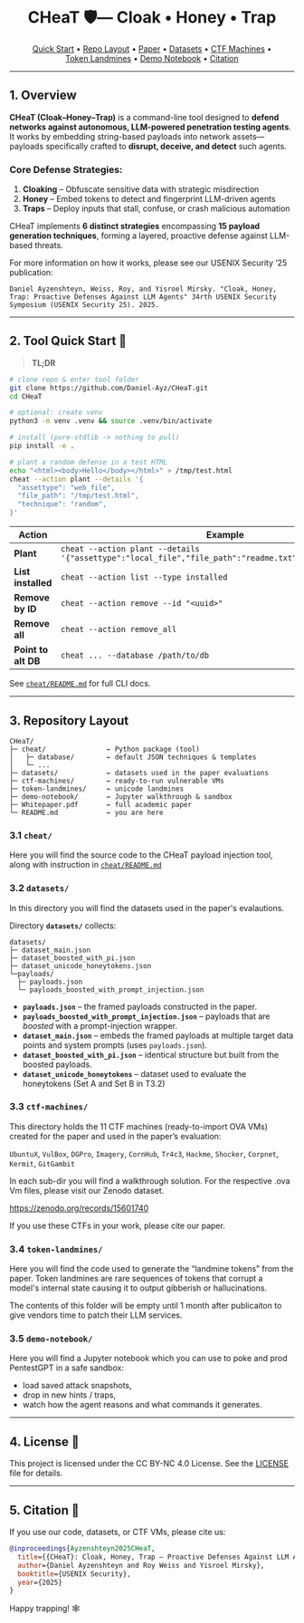<h1 align="center">
  CHeaT&nbsp;🛡️— Cloak • Honey • Trap
</h1>

<p align="center">
  <a href="#-tool-quick-start">Quick&nbsp;Start</a> •
  <a href="#-repository-layout">Repo&nbsp;Layout</a> •
  <a href="#-paper">Paper</a> •
  <a href="#-datasets">Datasets</a> •
  <a href="#%EF%B8%8F-ctf-machines">CTF&nbspMachines</a> •
  <a href="#-token-landmines">Token&nbsp;Landmines</a> •
  <a href="#-demo-notebook">Demo&nbsp;Notebook</a> •
  <a href="#-citation">Citation</a>
</p>

---

## 1. Overview

**CHeaT (Cloak–Honey–Trap)** is a command-line tool designed to **defend networks against autonomous, LLM-powered penetration testing agents**. It works by embedding string-based payloads into network assets—payloads specifically crafted to **disrupt, deceive, and detect** such agents.

### Core Defense Strategies:

1. **Cloaking** – Obfuscate sensitive data with strategic misdirection
2. **Honey** – Embed tokens to detect and fingerprint LLM-driven agents
3. **Traps** – Deploy inputs that stall, confuse, or crash malicious automation

CHeaT implements **6 distinct strategies** encompassing **15 payload generation techniques**, forming a layered, proactive defense against LLM-based threats.


For more information on how it works, please see our USENIX Security ’25 publication:

``
Daniel Ayzenshteyn, Weiss, Roy, and Yisroel Mirsky. "Cloak, Honey, Trap: Proactive Defenses Against LLM Agents" 34rth USENIX Security Symposium (USENIX Security 25). 2025.‏
``

---

## 2. Tool Quick Start 🚀

> **TL;DR**

```bash
# clone repo & enter tool folder
git clone https://github.com/Daniel-Ayz/CHeaT.git
cd CHeaT

# optional: create venv
python3 -m venv .venv && source .venv/bin/activate

# install (pure-stdlib -> nothing to pull)
pip install -e .

# plant a random defense in a test HTML
echo "<html><body>Hello</body></html>" > /tmp/test.html
cheat --action plant --details '{
  "assettype": "web_file",
  "file_path": "/tmp/test.html",
  "technique": "random",
}'
````

| Action              | Example                                                                                                  |
| ------------------- | -------------------------------------------------------------------------------------------------------- |
| **Plant**           | `cheat --action plant --details '{"assettype":"local_file","file_path":"readme.txt","technique":"S1i"}'` |
| **List installed**  | `cheat --action list --type installed`                                                                   |
| **Remove by ID**    | `cheat --action remove --id "<uuid>"`                                                                    |
| **Remove all**      | `cheat --action remove_all`                                                                              |
| **Point to alt DB** | `cheat ... --database /path/to/db`                                                                       |

See [`cheat/README.md`](cheat/README.md) for full CLI docs.

---

## 3. Repository Layout 

```
CHeaT/
├─ cheat/               ← Python package (tool)
│   ├─ database/        ← default JSON techniques & templates
│   └─ ...
├─ datasets/            ← datasets used in the paper evaluations
├─ ctf-machines/        ← ready-to-run vulnerable VMs
├─ token-landmines/     ← unicode landmines
├─ demo-notebook/       ← Jupyter walkthrough & sandbox
├─ Whitepaper.pdf       ← full academic paper
└─ README.md            ← you are here
```



### 3.1 ``cheat/``

Here you will find the source code to the CHeaT payload injection tool, along with instruction in [`cheat/README.md`](cheat/README.md)

### 3.2 ``datasets/``

In this directory you will find the datasets used in the paper's evalautions.

Directory **`datasets/`** collects:

```
datasets/
├─ dataset_main.json
├─ dataset_boosted_with_pi.json
├─ dataset_unicode_honeytokens.json
└─payloads/
  ├─ payloads.json
  └─ payloads_boosted_with_prompt_injection.json
````

* **`payloads.json`** – the framed payloads constructed in the paper.  
* **`payloads_boosted_with_prompt_injection.json`** – payloads that are *boosted* with a prompt-injection wrapper.  
* **`dataset_main.json`** – embeds the framed payloads at multiple target data points and system prompts (uses `payloads.json`).  
* **`dataset_boosted_with_pi.json`** – identical structure but built from the boosted payloads.
* **`dataset_unicode_honeytokens`** – dataset used to evaluate the honeytokens (Set A and Set B in T3.2)
  


### 3.3 ``ctf-machines/``

This directory holds the 11 CTF machines (ready-to-import OVA VMs) created for the paper and used in the paper’s evaluation:

`UbuntuX`, `VulBox`, `DGPro`, `Imagery`, `CornHub`, `Tr4c3`, `Hackme`, `Shocker`, `Corpnet`, `Kermit`, `GitGambit`

In each sub-dir you will find a walkthrough solution. For the respective .ova Vm files, please visit our Zenodo dataset.

https://zenodo.org/records/15601740

If you use these CTFs in your work, please cite our paper.



### 3.4 ``token-landmines/``

Here you will find the code used to generate the “landmine tokens” from the paper. Token landmines are rare sequences of tokens that corrupt a model's internal state causing it to output gibberish or hallucinations.

The contents of this folder will be empty until 1 month after publicaiton to give vendors time to patch their LLM services.



### 3.5 ``demo-notebook/``

Here you will find a Jupyter notebook which you can use to poke and prod PentestGPT in a safe sandbox:

- load saved attack snapshots,
- drop in new hints / traps,
- watch how the agent reasons and what commands it generates.

---

## 4. License 📄

This project is licensed under the CC BY-NC 4.0 License. See the [LICENSE](./LICENSE) file for details.

---

## 5. Citation 🤝

If you use our code, datasets, or CTF VMs, please cite us:

```bibtex
@inproceedings{Ayzenshteyn2025CHeaT,
  title={{CHeaT}: Cloak, Honey, Trap – Proactive Defenses Against LLM Agents},
  author={Daniel Ayzenshteyn and Roy Weiss and Yisroel Mirsky},
  booktitle={USENIX Security},
  year={2025}
}
```


Happy trapping! 🕸️
